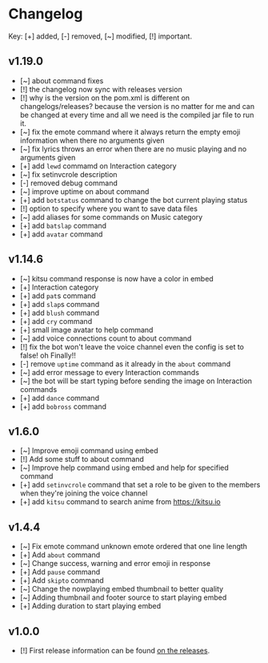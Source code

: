# Changelog

Key: [+] added, [-] removed, [~] modified, [!] important.

## v1.19.0
- [~] about command fixes
- [!] the changelog now sync with releases version
- [!] why is the version on the pom.xml is different on changelogs/releases? because the version is no matter for me and can be changed at every time and all we need is the compiled jar file to run it.
- [~] fix the emote command where it always return the empty emoji information when there no arguments given
- [~] fix lyrics throws an error when there are no music playing and no arguments given
- [+] add `lewd` commamd on Interaction category
- [~] fix setinvcrole description
- [-] removed debug command
- [~] improve uptime on about command
- [+] add `botstatus` command to change the bot current playing status
- [!] option to specify where you want to save data files
- [~] add aliases for some commands on Music category
- [+] add `batslap` command
- [+] add `avatar` command

## v1.14.6

- [~] kitsu command response is now have a color in embed
- [+] Interaction category
- [+] add `pat`s command
- [+] add `slap`s command
- [+] add `blush` command
- [+] add `cry` command
- [+] small image avatar to help command
- [~] add voice connections count to about command
- [!] fix the bot won't leave the voice channel even the config is set to false! oh Finally!!
- [-] remove `uptime` command as it already in the `about` command
- [~] add error message to every Interaction commands
- [~] the bot will be start typing before sending the image on Interaction commands
- [+] add `dance` command
- [+] add `bobross` command

## v1.6.0

- [~] Improve emoji command using embed
- [!] Add some stuff to about command
- [~] Improve help command using embed and help for specified command
- [+] add `setinvcrole` command that set a role to be given to the members when they're joining the voice channel
- [+] add `kitsu` command to search anime from https://kitsu.io

## v1.4.4

- [~] Fix emote command unknown emote ordered that one line length
- [+] Add `about` command
- [~] Change success, warning and error emoji in response
- [+] Add `pause` command
- [+] Add `skipto` command
- [~] Change the nowplaying embed thumbnail to better quality
- [~] Adding thumbnail and footer source to start playing embed
- [+] Adding duration to start playing embed

## v1.0.0

- [!] First release information can be found [on the releases](https://github.com/SharifPoetra/thunder-java/releases/tag/0.1.0).
